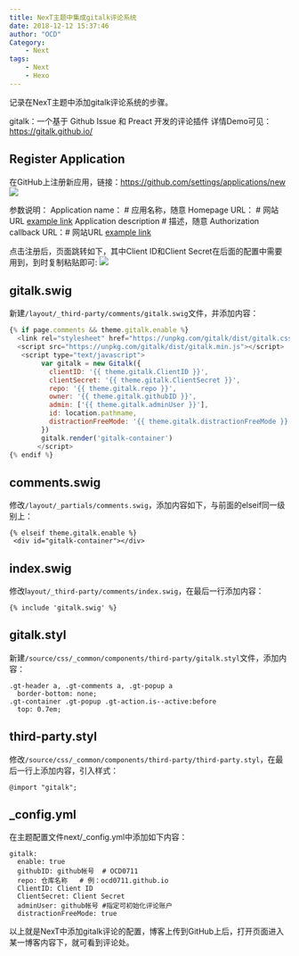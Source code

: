 ```yaml
---
title: NexT主题中集成gitalk评论系统
date: 2018-12-12 15:37:46
author: "OCD"
Category:
    - Next
tags: 
    - Next
    - Hexo
---
```


记录在NexT主题中添加gitalk评论系统的步骤。

gitalk：一个基于 Github Issue 和 Preact 开发的评论插件
详情Demo可见：https://gitalk.github.io/


## Register Application

在GitHub上注册新应用，链接：https://github.com/settings/applications/new
![](https://ws3.sinaimg.cn/large/006tNbRwgy1fy407a45v3j30iw0d93zg.jpg)

参数说明：
Application name： # 应用名称，随意
Homepage URL： # 网站URL [example link](https://ocd0711.github.ooo)
Application description # 描述，随意
Authorization callback URL：# 网站URL [example link](https://ocd0711.github.ooo)

点击注册后，页面跳转如下，其中Client ID和Client Secret在后面的配置中需要用到，到时复制粘贴即可:
![](https://ws4.sinaimg.cn/large/006tNbRwgy1fy4087vmjmj31rl0u0wjr.jpg)


## gitalk.swig

新建`/layout/_third-party/comments/gitalk.swig`文件，并添加内容：

``` js
{% if page.comments && theme.gitalk.enable %}
  <link rel="stylesheet" href="https://unpkg.com/gitalk/dist/gitalk.css">
  <script src="https://unpkg.com/gitalk/dist/gitalk.min.js"></script>
   <script type="text/javascript">
        var gitalk = new Gitalk({
          clientID: '{{ theme.gitalk.ClientID }}',
          clientSecret: '{{ theme.gitalk.ClientSecret }}',
          repo: '{{ theme.gitalk.repo }}',
          owner: '{{ theme.gitalk.githubID }}',
          admin: ['{{ theme.gitalk.adminUser }}'],
          id: location.pathname,
          distractionFreeMode: '{{ theme.gitalk.distractionFreeMode }}'
        })
        gitalk.render('gitalk-container')           
       </script>
{% endif %}
```


## comments.swig

修改`/layout/_partials/comments.swig`，添加内容如下，与前面的elseif同一级别上：

```
{% elseif theme.gitalk.enable %}
 <div id="gitalk-container"></div>
```

## index.swig

修改l`ayout/_third-party/comments/index.swig`，在最后一行添加内容：

```
{% include 'gitalk.swig' %}
```


## gitalk.styl

新建`/source/css/_common/components/third-party/gitalk.styl`文件，添加内容：

```
.gt-header a, .gt-comments a, .gt-popup a
  border-bottom: none;
.gt-container .gt-popup .gt-action.is--active:before
  top: 0.7em;
```


## third-party.styl

修改`/source/css/_common/components/third-party/third-party.styl`，在最后一行上添加内容，引入样式：

```
@import "gitalk";
```


## _config.yml

在主题配置文件next/_config.yml中添加如下内容：

```
gitalk:
  enable: true
  githubID: github帐号  # OCD0711   
  repo: 仓库名称   # 例：ocd0711.github.io
  ClientID: Client ID
  ClientSecret: Client Secret
  adminUser: github帐号 #指定可初始化评论账户
  distractionFreeMode: true
```

以上就是NexT中添加gitalk评论的配置，博客上传到GitHub上后，打开页面进入某一博客内容下，就可看到评论处。